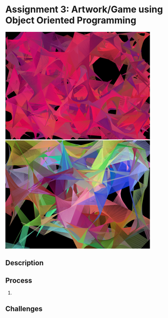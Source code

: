 # Assignment 3: Artwork/Game using Object Oriented Programming

<p float="left">
  <img src="image1.png" width="450">
  <img src="image2.png" width="450">
</p>

## Description

## Process
1. 

## Challenges
